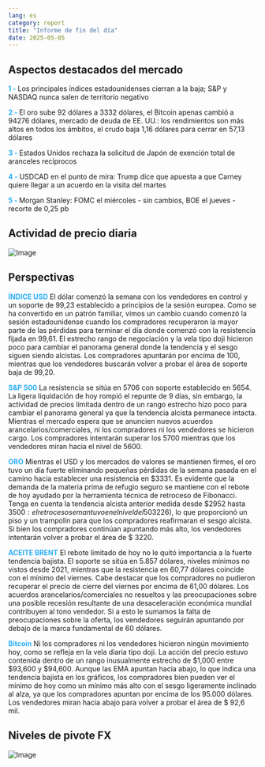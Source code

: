 ```yaml
---
lang: es
category: report
title: "Informe de fin del día"
date: 2025-05-05
---
```



<h2>Aspectos destacados del mercado</h2>
<strong style="color: #2caef7;">1 - </strong> Los principales índices estadounidenses cierran a la baja; S&P y NASDAQ nunca salen de territorio negativo

<strong style="color: #2caef7;">2 - </strong> El oro sube 92 dólares a 3332 dólares, el Bitcoin apenas cambió a 94276 dólares, mercado de deuda de EE. UU.: los rendimientos son más altos en todos los ámbitos, el crudo baja 1,16 dólares para cerrar en 57,13 dólares

<strong style="color: #2caef7;">3 - </strong> Estados Unidos rechaza la solicitud de Japón de exención total de aranceles recíprocos

<strong style="color: #2caef7;">4 - </strong> USDCAD en el punto de mira: Trump dice que apuesta a que Carney quiere llegar a un acuerdo en la visita del martes

<strong style="color: #2caef7;">5 - </strong> Morgan Stanley: FOMC el miércoles - sin cambios, BOE el jueves - recorte de 0,25 pb



<h2>Actividad de precio diaria</h2>
<img src="https://markleighedu.github.io/img/May-2025/05-May-2025/price.jpg" alt="Image"/>

<h2>Perspectivas</h2>
<strong style="color: #2caef7;">ÍNDICE USD</strong> El dólar comenzó la semana con los vendedores en control y un soporte de 99,23 establecido a principios de la sesión europea. Como se ha convertido en un patrón familiar, vimos un cambio cuando comenzó la sesión estadounidense cuando los compradores recuperaron la mayor parte de las pérdidas para terminar el día donde comenzó con la resistencia fijada en 99,61. El estrecho rango de negociación y la vela tipo doji hicieron poco para cambiar el panorama general donde la tendencia y el sesgo siguen siendo alcistas. Los compradores apuntarán por encima de 100, mientras que los vendedores buscarán volver a probar el área de soporte baja de 99,20.

<strong style="color: #2caef7;">S&P 500</strong> La resistencia se sitúa en 5706 con soporte establecido en 5654. La ligera liquidación de hoy rompió el repunte de 9 días, sin embargo, la actividad de precios limitada dentro de un rango estrecho hizo poco para cambiar el panorama general ya que la tendencia alcista permanece intacta. Mientras el mercado espera que se anuncien nuevos acuerdos arancelarios/comerciales, ni los compradores ni los vendedores se hicieron cargo. Los compradores intentarán superar los 5700 mientras que los vendedores miran hacia el nivel de 5600.

<strong style="color: #2caef7;">ORO</strong> Mientras el USD y los mercados de valores se mantienen firmes, el oro tuvo un día fuerte eliminando pequeñas pérdidas de la semana pasada en el camino hacia establecer una resistencia en $3331. Es evidente que la demanda de la materia prima de refugio seguro se mantiene con el rebote de hoy ayudado por la herramienta técnica de retroceso de Fibonacci. Tenga en cuenta la tendencia alcista anterior medida desde $2952 hasta $3500: el retroceso se mantuvo en el nivel del 50% ($3226), lo que proporcionó un piso y un trampolín para que los compradores reafirmaran el sesgo alcista. Si bien los compradores continúan apuntando más alto, los vendedores intentarán volver a probar el área de $ 3220. 

<strong style="color: #2caef7;">ACEITE BRENT</strong> El rebote limitado de hoy no le quitó importancia a la fuerte tendencia bajista. El soporte se sitúa en 5.857 dólares, niveles mínimos no vistos desde 2021, mientras que la resistencia en 60,77 dólares coincide con el mínimo del viernes. Cabe destacar que los compradores no pudieron recuperar el precio de cierre del viernes por encima de 61,00 dólares. Los acuerdos arancelarios/comerciales no resueltos y las preocupaciones sobre una posible recesión resultante de una desaceleración económica mundial contribuyen al tono vendedor. Si a esto le sumamos la falta de preocupaciones sobre la oferta, los vendedores seguirán apuntando por debajo de la marca fundamental de 60 dólares. 

<strong style="color: #2caef7;">Bitcoin</strong> Ni los compradores ni los vendedores hicieron ningún movimiento hoy, como se refleja en la vela diaria tipo doji. La acción del precio estuvo contenida dentro de un rango inusualmente estrecho de $1,000 entre $93,600 y $94,600. Aunque las EMA apuntan hacia abajo, lo que indica una tendencia bajista en los gráficos, los compradores bien pueden ver el mínimo de hoy como un mínimo más alto con el sesgo ligeramente inclinado al alza, ya que los compradores apuntan por encima de los 95.000 dólares. Los vendedores miran hacia abajo para volver a probar el área de $ 92,6 mil.



<h2>Niveles de pivote FX</h2>
<img src="https://markleighedu.github.io/img/May-2025/05-May-2025/pivot.jpg" alt="Image"/>